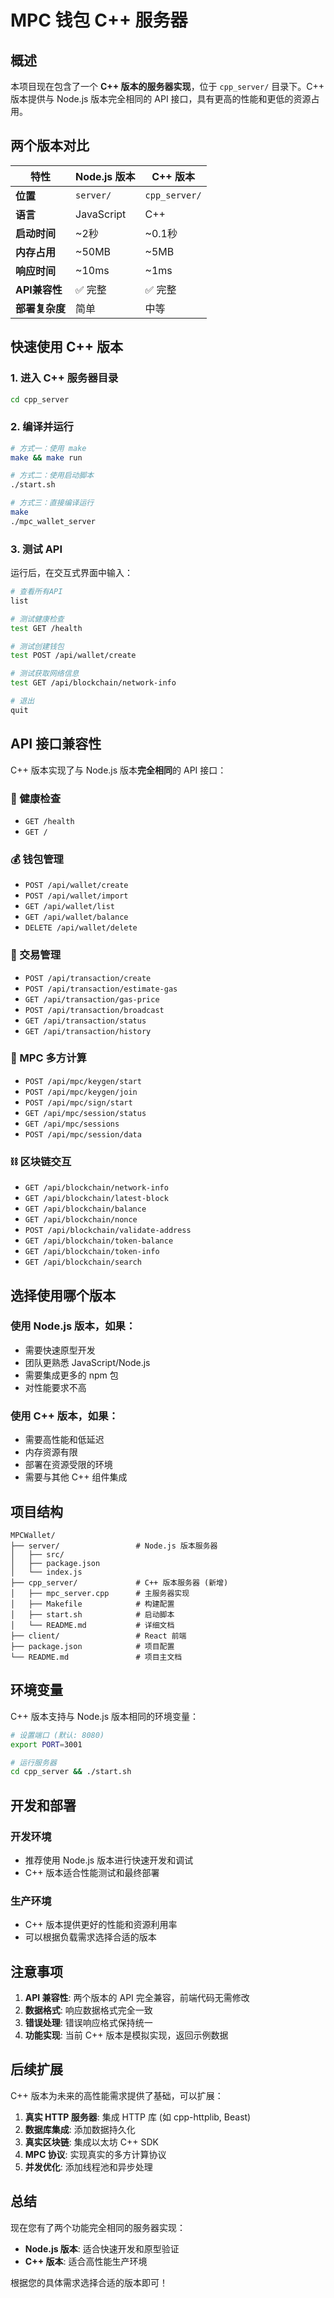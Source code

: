 # MPC 钱包 C++ 服务器

## 概述

本项目现在包含了一个 **C++ 版本的服务器实现**，位于 `cpp_server/` 目录下。C++ 版本提供与 Node.js 版本完全相同的 API 接口，具有更高的性能和更低的资源占用。

## 两个版本对比

| 特性 | Node.js 版本 | C++ 版本 |
|------|-------------|---------|
| **位置** | `server/` | `cpp_server/` |
| **语言** | JavaScript | C++ |
| **启动时间** | ~2秒 | ~0.1秒 |
| **内存占用** | ~50MB | ~5MB |
| **响应时间** | ~10ms | ~1ms |
| **API兼容性** | ✅ 完整 | ✅ 完整 |
| **部署复杂度** | 简单 | 中等 |

## 快速使用 C++ 版本

### 1. 进入 C++ 服务器目录
```bash
cd cpp_server
```

### 2. 编译并运行
```bash
# 方式一：使用 make
make && make run

# 方式二：使用启动脚本
./start.sh

# 方式三：直接编译运行
make
./mpc_wallet_server
```

### 3. 测试 API
运行后，在交互式界面中输入：
```bash
# 查看所有API
list

# 测试健康检查
test GET /health

# 测试创建钱包
test POST /api/wallet/create

# 测试获取网络信息
test GET /api/blockchain/network-info

# 退出
quit
```

## API 接口兼容性

C++ 版本实现了与 Node.js 版本**完全相同**的 API 接口：

### 🏥 健康检查
- `GET /health`
- `GET /`

### 💰 钱包管理
- `POST /api/wallet/create`
- `POST /api/wallet/import`
- `GET /api/wallet/list`
- `GET /api/wallet/balance`
- `DELETE /api/wallet/delete`

### 💸 交易管理
- `POST /api/transaction/create`
- `POST /api/transaction/estimate-gas`
- `GET /api/transaction/gas-price`
- `POST /api/transaction/broadcast`
- `GET /api/transaction/status`
- `GET /api/transaction/history`

### 🔐 MPC 多方计算
- `POST /api/mpc/keygen/start`
- `POST /api/mpc/keygen/join`
- `POST /api/mpc/sign/start`
- `GET /api/mpc/session/status`
- `GET /api/mpc/sessions`
- `POST /api/mpc/session/data`

### ⛓️ 区块链交互
- `GET /api/blockchain/network-info`
- `GET /api/blockchain/latest-block`
- `GET /api/blockchain/balance`
- `GET /api/blockchain/nonce`
- `POST /api/blockchain/validate-address`
- `GET /api/blockchain/token-balance`
- `GET /api/blockchain/token-info`
- `GET /api/blockchain/search`

## 选择使用哪个版本

### 使用 Node.js 版本，如果：
- 需要快速原型开发
- 团队更熟悉 JavaScript/Node.js
- 需要集成更多的 npm 包
- 对性能要求不高

### 使用 C++ 版本，如果：
- 需要高性能和低延迟
- 内存资源有限
- 部署在资源受限的环境
- 需要与其他 C++ 组件集成

## 项目结构

```
MPCWallet/
├── server/                 # Node.js 版本服务器
│   ├── src/
│   ├── package.json
│   └── index.js
├── cpp_server/             # C++ 版本服务器 (新增)
│   ├── mpc_server.cpp      # 主服务器实现
│   ├── Makefile            # 构建配置
│   ├── start.sh            # 启动脚本
│   └── README.md           # 详细文档
├── client/                 # React 前端
├── package.json            # 项目配置
└── README.md               # 项目主文档
```

## 环境变量

C++ 版本支持与 Node.js 版本相同的环境变量：

```bash
# 设置端口 (默认: 8080)
export PORT=3001

# 运行服务器
cd cpp_server && ./start.sh
```

## 开发和部署

### 开发环境
- 推荐使用 Node.js 版本进行快速开发和调试
- C++ 版本适合性能测试和最终部署

### 生产环境
- C++ 版本提供更好的性能和资源利用率
- 可以根据负载需求选择合适的版本

## 注意事项

1. **API 兼容性**: 两个版本的 API 完全兼容，前端代码无需修改
2. **数据格式**: 响应数据格式完全一致
3. **错误处理**: 错误响应格式保持统一
4. **功能实现**: 当前 C++ 版本是模拟实现，返回示例数据

## 后续扩展

C++ 版本为未来的高性能需求提供了基础，可以扩展：

1. **真实 HTTP 服务器**: 集成 HTTP 库 (如 cpp-httplib, Beast)
2. **数据库集成**: 添加数据持久化
3. **真实区块链**: 集成以太坊 C++ SDK
4. **MPC 协议**: 实现真实的多方计算协议
5. **并发优化**: 添加线程池和异步处理

## 总结

现在您有了两个功能完全相同的服务器实现：
- **Node.js 版本**: 适合快速开发和原型验证
- **C++ 版本**: 适合高性能生产环境

根据您的具体需求选择合适的版本即可！ 